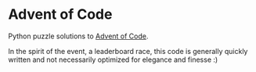# Advent of Code
Python puzzle solutions to [Advent of Code](https://adventofcode.com/).

In the spirit of the event, a leaderboard race, this code is generally quickly written and not necessarily optimized for elegance and finesse :)
